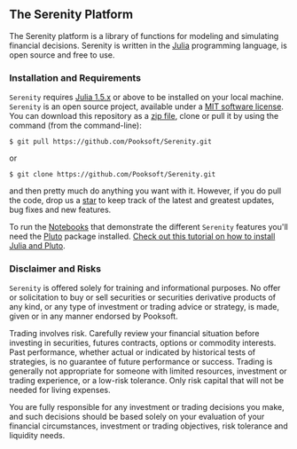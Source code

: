 ## The Serenity Platform
The Serenity platform is a library of functions for modeling and simulating financial decisions. 
Serenity is written in the [Julia](https://julialang.org) programming language, is open source and free to use. 

### Installation and Requirements
``Serenity`` requires [Julia 1.5.x](https://julialang.org/downloads/) or above to be installed on your local machine. 
``Serenity`` is an open source project, 
available under a [MIT software license](https://github.com/Pooksoft/PooksoftAssetModelingKit.jl/blob/master/LICENSE).
You can download this repository as a [zip file](https://en.wikipedia.org/wiki/Zip_(file_format)), clone or pull it by using the command (from the command-line):

	$ git pull https://github.com/Pooksoft/Serenity.git

or

	$ git clone https://github.com/Pooksoft/Serenity.git

and then pretty much do anything you want with it. However, if you do pull the code, drop us a 
[star](https://docs.github.com/en/free-pro-team@latest/github/getting-started-with-github/saving-repositories-with-stars) to keep track of the latest and greatest updates, bug fixes and new features.

To run the [Notebooks](https://github.com/fonsp/Pluto.jl) that demonstrate the different ``Serenity`` features you'll need the [Pluto](https://github.com/fonsp/Pluto.jl) package installed. [Check out this tutorial on how to install Julia and Pluto](https://computationalthinking.mit.edu/Fall20/installation/).

### Disclaimer and Risks
``Serenity`` is offered solely for training and  informational purposes. No offer or solicitation to buy or sell securities or securities derivative products of any kind, or any type of investment or trading advice or strategy,  is made, given or in any manner endorsed by Pooksoft. 

Trading involves risk. Carefully review your financial situation before investing in securities, futures contracts, options or commodity interests. Past performance, whether actual or indicated by historical tests of strategies, is no guarantee of future performance or success. Trading is generally not appropriate for someone with limited resources, investment or trading experience, or a low-risk tolerance.  Only risk capital that will not be needed for living expenses.

You are fully responsible for any investment or trading decisions you make, and such decisions should be based solely on your evaluation of your financial circumstances, investment or trading objectives, risk tolerance and liquidity needs. 